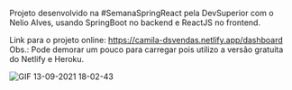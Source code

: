 Projeto desenvolvido na  #SemanaSpringReact pela DevSuperior com o Nelio Alves, usando SpringBoot no backend e ReactJS no frontend.

Link para o projeto online: https://camila-dsvendas.netlify.app/dashboard 
Obs.: Pode demorar um pouco para carregar pois utilizo a versão gratuita do Netlify e Heroku.

![GIF 13-09-2021 18-02-43](https://user-images.githubusercontent.com/31116694/133156276-22cd43a4-3c36-4408-8410-b9e901db4e2e.gif)
